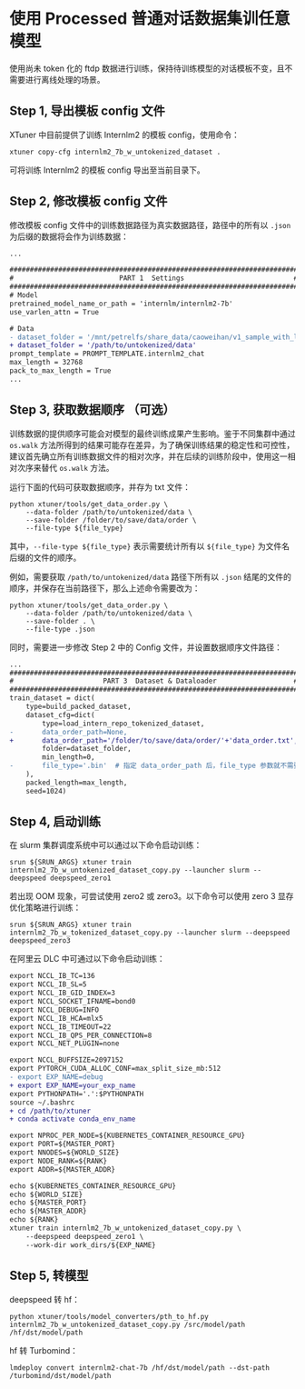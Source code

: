 # 使用 Processed 普通对话数据集训任意模型

使用尚未 token 化的 ftdp 数据进行训练，保持待训练模型的对话模板不变，且不需要进行离线处理的场景。

## Step 1, 导出模板 config 文件

XTuner 中目前提供了训练 Internlm2 的模板 config，使用命令：

```
xtuner copy-cfg internlm2_7b_w_untokenized_dataset .
```

可将训练 Internlm2 的模板 config 导出至当前目录下。

## Step 2, 修改模板 config 文件

修改模板 config 文件中的训练数据路径为真实数据路径，路径中的所有以 `.json` 为后缀的数据将会作为训练数据：

```diff
...

#######################################################################
#                          PART 1  Settings                           #
#######################################################################
# Model
pretrained_model_name_or_path = 'internlm/internlm2-7b'
use_varlen_attn = True

# Data
- dataset_folder = '/mnt/petrelfs/share_data/caoweihan/v1_sample_with_legal_cate'
+ dataset_folder = '/path/to/untokenized/data'
prompt_template = PROMPT_TEMPLATE.internlm2_chat
max_length = 32768
pack_to_max_length = True
...
```

## Step 3, 获取数据顺序 （可选）

训练数据的提供顺序可能会对模型的最终训练成果产生影响。鉴于不同集群中通过 `os.walk` 方法所得到的结果可能存在差异，为了确保训练结果的稳定性和可控性，建议首先确立所有训练数据文件的相对次序，并在后续的训练阶段中，使用这一相对次序来替代 `os.walk` 方法。

运行下面的代码可获取数据顺序，并存为 txt 文件：

```
python xtuner/tools/get_data_order.py \
    --data-folder /path/to/untokenized/data \
    --save-folder /folder/to/save/data/order \
    --file-type ${file_type}
```

其中，`--file-type ${file_type}` 表示需要统计所有以 `${file_type}` 为文件名后缀的文件的顺序。

例如，需要获取 `/path/to/untokenized/data` 路径下所有以 `.json` 结尾的文件的顺序，并保存在当前路径下，那么上述命令需要改为：

```
python xtuner/tools/get_data_order.py \
    --data-folder /path/to/untokenized/data \
    --save-folder . \
    --file-type .json
```

同时，需要进一步修改 Step 2 中的 Config 文件，并设置数据顺序文件路径：

```diff
...
#######################################################################
#                      PART 3  Dataset & Dataloader                   #
#######################################################################
train_dataset = dict(
    type=build_packed_dataset,
    dataset_cfg=dict(
        type=load_intern_repo_tokenized_dataset,
-       data_order_path=None,
+       data_order_path='/folder/to/save/data/order/'+'data_order.txt',
        folder=dataset_folder,
        min_length=0,
-       file_type='.bin'  # 指定 data_order_path 后，file_type 参数就不需要设置了
    ),
    packed_length=max_length,
    seed=1024)
```

## Step 4, 启动训练

在 slurm 集群调度系统中可以通过以下命令启动训练：

```
srun ${SRUN_ARGS} xtuner train internlm2_7b_w_untokenized_dataset_copy.py --launcher slurm --deepspeed deepspeed_zero1
```

若出现 OOM 现象，可尝试使用 zero2 或 zero3。以下命令可以使用 zero 3 显存优化策略进行训练：

```
srun ${SRUN_ARGS} xtuner train internlm2_7b_w_tokenized_dataset_copy.py --launcher slurm --deepspeed deepspeed_zero3
```

在阿里云 DLC 中可通过以下命令启动训练：

```diff
export NCCL_IB_TC=136
export NCCL_IB_SL=5
export NCCL_IB_GID_INDEX=3
export NCCL_SOCKET_IFNAME=bond0
export NCCL_DEBUG=INFO
export NCCL_IB_HCA=mlx5
export NCCL_IB_TIMEOUT=22
export NCCL_IB_QPS_PER_CONNECTION=8
export NCCL_NET_PLUGIN=none

export NCCL_BUFFSIZE=2097152
export PYTORCH_CUDA_ALLOC_CONF=max_split_size_mb:512
- export EXP_NAME=debug
+ export EXP_NAME=your_exp_name
export PYTHONPATH='.':$PYTHONPATH
source ~/.bashrc
+ cd /path/to/xtuner
+ conda activate conda_env_name

export NPROC_PER_NODE=${KUBERNETES_CONTAINER_RESOURCE_GPU}
export PORT=${MASTER_PORT}
export NNODES=${WORLD_SIZE}
export NODE_RANK=${RANK}
export ADDR=${MASTER_ADDR}

echo ${KUBERNETES_CONTAINER_RESOURCE_GPU}
echo ${WORLD_SIZE}
echo ${MASTER_PORT}
echo ${MASTER_ADDR}
echo ${RANK}
xtuner train internlm2_7b_w_untokenized_dataset_copy.py \
    --deepspeed deepspeed_zero1 \
    --work-dir work_dirs/${EXP_NAME}

```

## Step 5, 转模型

deepspeed 转 hf：

```
python xtuner/tools/model_converters/pth_to_hf.py internlm2_7b_w_untokenized_dataset_copy.py /src/model/path /hf/dst/model/path
```

hf 转 Turbomind：

```
lmdeploy convert internlm2-chat-7b /hf/dst/model/path --dst-path /turbomind/dst/model/path
```
